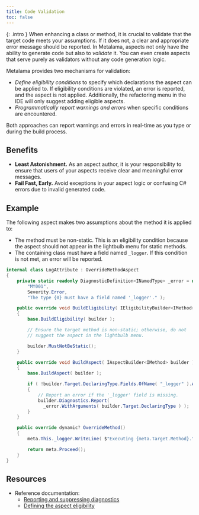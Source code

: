 ```yaml
---
title: Code Validation
toc: false
---
```


{: .intro }
When enhancing a class or method, it is crucial to validate that the target code meets your assumptions. If it does not, a clear and appropriate error message should be reported. In Metalama, aspects not only have the ability to generate code but also to _validate_ it. You can even create aspects that serve purely as validators without any code generation logic.

Metalama provides two mechanisms for validation:

- _Define eligibility conditions_ to specify which declarations the aspect can be applied to. If eligibility conditions are violated, an error is reported, and the aspect is not applied. Additionally, the refactoring menu in the IDE will only suggest adding eligible aspects.
- _Programmatically report warnings and errors_ when specific conditions are encountered.

Both approaches can report warnings and errors in real-time as you type or during the build process.

## Benefits

- **Least Astonishment.** As an aspect author, it is your responsibility to ensure that users of your aspects receive clear and meaningful error messages.
- **Fail Fast, Early.** Avoid exceptions in your aspect logic or confusing C# errors due to invalid generated code.

## Example

The following aspect makes two assumptions about the method it is applied to:

- The method must be non-static. This is an eligibility condition because the aspect should not appear in the lightbulb menu for static methods.
- The containing class must have a field named `_logger`. If this condition is not met, an error will be reported.

```cs
internal class LogAttribute : OverrideMethodAspect
{
    private static readonly DiagnosticDefinition<INamedType> _error = new(
        "MY001",
        Severity.Error,
        "The type {0} must have a field named '_logger'." );

    public override void BuildEligibility( IEligibilityBuilder<IMethod> builder )
    {
        base.BuildEligibility( builder );

        // Ensure the target method is non-static; otherwise, do not
        // suggest the aspect in the lightbulb menu.

        builder.MustNotBeStatic();
    }

    public override void BuildAspect( IAspectBuilder<IMethod> builder )
    {
        base.BuildAspect( builder );

        if ( !builder.Target.DeclaringType.Fields.OfName( "_logger" ).Any() )
        {
            // Report an error if the '_logger' field is missing.
            builder.Diagnostics.Report(
              _error.WithArguments( builder.Target.DeclaringType ) );
        }
    }

    public override dynamic? OverrideMethod()
    {
        meta.This._logger.WriteLine( $"Executing {meta.Target.Method}." );

        return meta.Proceed();
    }
}
```

## Resources

* Reference documentation:
    - [Reporting and suppressing diagnostics](https://doc.metalama.net/conceptual/aspects/diagnostics)
    - [Defining the aspect eligibility](https://doc.metalama.net/conceptual/aspects/eligibility)